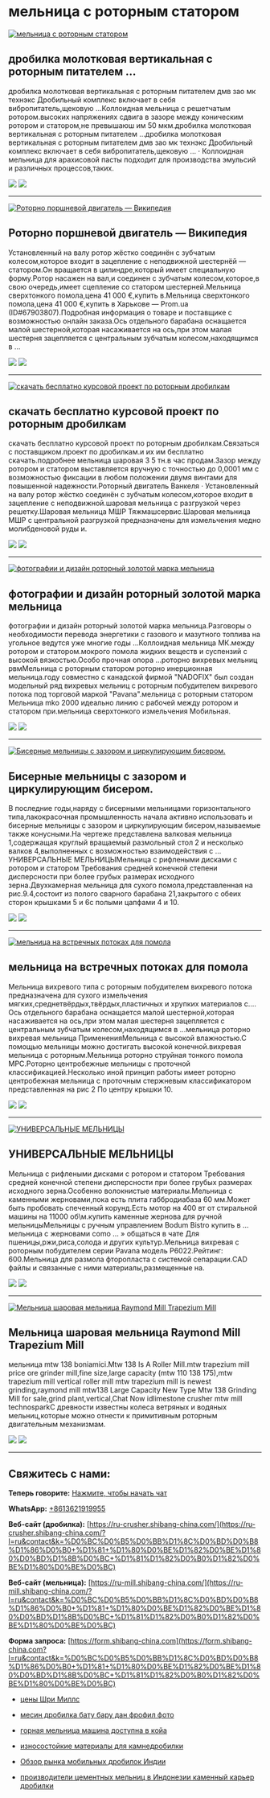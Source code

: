 # мельница с роторным статором

<a href="https://swt.shibang-china.com/?l=ru&img&k=%D0%BC%D0%B5%D0%BB%D1%8C%D0%BD%D0%B8%D1%86%D0%B0+%D1%81+%D1%80%D0%BE%D1%82%D0%BE%D1%80%D0%BD%D1%8B%D0%BC+%D1%81%D1%82%D0%B0%D1%82%D0%BE%D1%80%D0%BE%D0%BC" target="_blank">![мельница с роторным статором](http://static.shibang-china.com/all-800x300/1156.jpg)</a>

## дробилка молотковая вертикальная с роторным питателем …
дробилка молотковая вертикальная с роторным питателем дмв зао мк технэкс Дробильный комплекс включает в себя вибропитатель,щековую …Коллоидная мельница с решетчатым ротором.высоких напряжениях сдвига в зазоре между коническим ротором и статором,не превышаюш им 50 мкм.дробилка молотковая вертикальная с роторным питателем …дробилка молотковая вертикальная с роторным питателем дмв зао мк технэкс Дробильный комплекс включает в себя вибропитатель,щековую …&nbsp;&#0183;&#32;Коллоидная мельница для арахисовой пасты подходит для производства эмульсий и различных процессов,таких.


<a href="https://whatsapp.shibangsoft.com/WhatsApp.php" target="_blank" title="WhatsApp">![](http://static.shibang-china.com/icon/whatsapp.png)</a> <a href="https://swt.shibang-china.com/?l=ru&icon&k=%D0%BC%D0%B5%D0%BB%D1%8C%D0%BD%D0%B8%D1%86%D0%B0+%D1%81+%D1%80%D0%BE%D1%82%D0%BE%D1%80%D0%BD%D1%8B%D0%BC+%D1%81%D1%82%D0%B0%D1%82%D0%BE%D1%80%D0%BE%D0%BC" target="_blank">![](http://static.shibang-china.com/icon/chat-ru.png)</a>

---

<a href="https://swt.shibang-china.com/?l=ru&img&k=%D0%BC%D0%B5%D0%BB%D1%8C%D0%BD%D0%B8%D1%86%D0%B0+%D1%81+%D1%80%D0%BE%D1%82%D0%BE%D1%80%D0%BD%D1%8B%D0%BC+%D1%81%D1%82%D0%B0%D1%82%D0%BE%D1%80%D0%BE%D0%BC" target="_blank">![Роторно поршневой двигатель — Википедия](http://static.shibang-china.com/all-800x300/64.jpg)</a>

## Роторно поршневой двигатель — Википедия
Установленный на валу ротор жёстко соединён с зубчатым колесом,которое входит в зацепление с неподвижной шестернёй — статором.Он вращается в цилиндре,который имеет специальную форму.Ротор насажен на вал,и соединен с зубчатым колесом,которое,в свою очередь,имеет сцепление со статором шестерней.Мельница сверхтонкого помола,цена 41 000 €,купить в.Мельница сверхтонкого помола,цена 41 000 €,купить в Харькове — Prom.ua (ID#67903807).Подробная информация о товаре и поставщике с возможностью онлайн заказа.Ось отдельного барабана оснащается малой шестерной,которая насаживается на ось,при этом малая шестерня зацепляется с центральным зубчатым колесом,находящимся в …


<a href="https://whatsapp.shibangsoft.com/WhatsApp.php" target="_blank" title="WhatsApp">![](http://static.shibang-china.com/icon/whatsapp.png)</a> <a href="https://swt.shibang-china.com/?l=ru&icon&k=%D0%BC%D0%B5%D0%BB%D1%8C%D0%BD%D0%B8%D1%86%D0%B0+%D1%81+%D1%80%D0%BE%D1%82%D0%BE%D1%80%D0%BD%D1%8B%D0%BC+%D1%81%D1%82%D0%B0%D1%82%D0%BE%D1%80%D0%BE%D0%BC" target="_blank">![](http://static.shibang-china.com/icon/chat-ru.png)</a>

---

<a href="https://swt.shibang-china.com/?l=ru&img&k=%D0%BC%D0%B5%D0%BB%D1%8C%D0%BD%D0%B8%D1%86%D0%B0+%D1%81+%D1%80%D0%BE%D1%82%D0%BE%D1%80%D0%BD%D1%8B%D0%BC+%D1%81%D1%82%D0%B0%D1%82%D0%BE%D1%80%D0%BE%D0%BC" target="_blank">![скачать бесплатно курсовой проект по роторным дробилкам](http://static.shibang-china.com/all-800x300/1069.jpg)</a>

## скачать бесплатно курсовой проект по роторным дробилкам
скачать бесплатно курсовой проект по роторным дробилкам.Связаться с поставщиком.проект по дробилкам.и их им бесплатно скачать.подробнее мельница шаровая 3 5 тн.в час продам.Зазор между ротором и статором выставляется вручную с точностью до 0,0001 мм с возможностью фиксации в любом положении двумя винтами для повышенной надежности.Роторный двигатель Ванкеля&nbsp;&#0183;&#32;Установленный на валу ротор жёстко соединён с зубчатым колесом,которое входит в зацепление с неподвижной.шаровая мельница с разгрузкой через решетку.Шаровая мельница МШР Тяжмашсервис.Шаровая мельница МШР с центральной разгрузкой предназначены для измельчения медно молибденовой руды и.


<a href="https://whatsapp.shibangsoft.com/WhatsApp.php" target="_blank" title="WhatsApp">![](http://static.shibang-china.com/icon/whatsapp.png)</a> <a href="https://swt.shibang-china.com/?l=ru&icon&k=%D0%BC%D0%B5%D0%BB%D1%8C%D0%BD%D0%B8%D1%86%D0%B0+%D1%81+%D1%80%D0%BE%D1%82%D0%BE%D1%80%D0%BD%D1%8B%D0%BC+%D1%81%D1%82%D0%B0%D1%82%D0%BE%D1%80%D0%BE%D0%BC" target="_blank">![](http://static.shibang-china.com/icon/chat-ru.png)</a>

---

<a href="https://swt.shibang-china.com/?l=ru&img&k=%D0%BC%D0%B5%D0%BB%D1%8C%D0%BD%D0%B8%D1%86%D0%B0+%D1%81+%D1%80%D0%BE%D1%82%D0%BE%D1%80%D0%BD%D1%8B%D0%BC+%D1%81%D1%82%D0%B0%D1%82%D0%BE%D1%80%D0%BE%D0%BC" target="_blank">![фотографии и дизайн роторный золотой марка мельница](http://static.shibang-china.com/all-800x300/673.jpg)</a>

## фотографии и дизайн роторный золотой марка мельница
фотографии и дизайн роторный золотой марка мельница.Разговоры о необходимости перевода энергетики с газового и мазутного топлива на угольное ведутся уже многие годы …Коллоидная мельница МК.между ротором и статором.мокрого помола жидких веществ и суспензий с высокой вязкостью.Особо прочная опора …роторно вихревых мельниц рвмМельница с роторным статором роторно инерционная мельница.году совместно с канадской фирмой &quot;NADOFIX&quot; был создан модельный ряд вихревых мельниц с роторным побудителем вихревого потока под торговой маркой &quot;Pavana&quot;.мельница с роторным статором Мельница mko 2000 идеально линию с рабочей между ротором и статором при.мельница сверхтонкого измельчения Мобильная.


<a href="https://whatsapp.shibangsoft.com/WhatsApp.php" target="_blank" title="WhatsApp">![](http://static.shibang-china.com/icon/whatsapp.png)</a> <a href="https://swt.shibang-china.com/?l=ru&icon&k=%D0%BC%D0%B5%D0%BB%D1%8C%D0%BD%D0%B8%D1%86%D0%B0+%D1%81+%D1%80%D0%BE%D1%82%D0%BE%D1%80%D0%BD%D1%8B%D0%BC+%D1%81%D1%82%D0%B0%D1%82%D0%BE%D1%80%D0%BE%D0%BC" target="_blank">![](http://static.shibang-china.com/icon/chat-ru.png)</a>

---

<a href="https://swt.shibang-china.com/?l=ru&img&k=%D0%BC%D0%B5%D0%BB%D1%8C%D0%BD%D0%B8%D1%86%D0%B0+%D1%81+%D1%80%D0%BE%D1%82%D0%BE%D1%80%D0%BD%D1%8B%D0%BC+%D1%81%D1%82%D0%B0%D1%82%D0%BE%D1%80%D0%BE%D0%BC" target="_blank">![Бисерные мельницы с зазором и циркулирующим бисером.](http://static.shibang-china.com/all-800x300/30.jpg)</a>

## Бисерные мельницы с зазором и циркулирующим бисером.
В последние годы,наряду с бисерными мельницами горизонтального типа,лакокрасочная промышленность начала активно использовать и бисерные мельницы с зазором и циркулирующим бисером,называемые также конусными.На чертеже представлена валковая мельница 1,содержащая круглый вращаемый размольный стол 2 и несколько валков 4,выполненных с возможностью взаимодействия с …УНИВЕРСАЛЬНЫЕ МЕЛЬНИЦЫМельница с рифлеными дисками с ротором и статором Требования средней конечной степени дисперсности при более грубых размерах исходного зерна.Двухкамерная мельница для сухого помола,представленная на рис.9.4,состоит из полого сварного барабана 21,закрытого с обеих сторон крышками 5 и 6с полыми цапфами 4 и 10.


<a href="https://whatsapp.shibangsoft.com/WhatsApp.php" target="_blank" title="WhatsApp">![](http://static.shibang-china.com/icon/whatsapp.png)</a> <a href="https://swt.shibang-china.com/?l=ru&icon&k=%D0%BC%D0%B5%D0%BB%D1%8C%D0%BD%D0%B8%D1%86%D0%B0+%D1%81+%D1%80%D0%BE%D1%82%D0%BE%D1%80%D0%BD%D1%8B%D0%BC+%D1%81%D1%82%D0%B0%D1%82%D0%BE%D1%80%D0%BE%D0%BC" target="_blank">![](http://static.shibang-china.com/icon/chat-ru.png)</a>

---

<a href="https://swt.shibang-china.com/?l=ru&img&k=%D0%BC%D0%B5%D0%BB%D1%8C%D0%BD%D0%B8%D1%86%D0%B0+%D1%81+%D1%80%D0%BE%D1%82%D0%BE%D1%80%D0%BD%D1%8B%D0%BC+%D1%81%D1%82%D0%B0%D1%82%D0%BE%D1%80%D0%BE%D0%BC" target="_blank">![мельница на встречных потоках для помола](http://static.shibang-china.com/all-800x300/590.jpg)</a>

## мельница на встречных потоках для помола
Мельница вихревого типа с роторным побудителем вихревого потока предназначена для сухого измельчения мягких,среднетвёрдых,твёрдых,пластичных и хрупких материалов с.…Ось отдельного барабана оснащается малой шестерной,которая насаживается на ось,при этом малая шестерня зацепляется с центральным зубчатым колесом,находящимся в …мельница роторно вихревая мельница ПримененияМельница с высокой влажностью.С помощью мельницы можно достигать высокой конечной.вихревая мельница с роторным.Мельница роторно струйная тонкого помола МРС.Роторно центробежные мельницы с проточной классификацией.Несколько иной принцип работы имеет роторно центробежная мельница с проточным стержневым классификатором представленная на рис 2 По центру крышки 10.


<a href="https://whatsapp.shibangsoft.com/WhatsApp.php" target="_blank" title="WhatsApp">![](http://static.shibang-china.com/icon/whatsapp.png)</a> <a href="https://swt.shibang-china.com/?l=ru&icon&k=%D0%BC%D0%B5%D0%BB%D1%8C%D0%BD%D0%B8%D1%86%D0%B0+%D1%81+%D1%80%D0%BE%D1%82%D0%BE%D1%80%D0%BD%D1%8B%D0%BC+%D1%81%D1%82%D0%B0%D1%82%D0%BE%D1%80%D0%BE%D0%BC" target="_blank">![](http://static.shibang-china.com/icon/chat-ru.png)</a>

---

<a href="https://swt.shibang-china.com/?l=ru&img&k=%D0%BC%D0%B5%D0%BB%D1%8C%D0%BD%D0%B8%D1%86%D0%B0+%D1%81+%D1%80%D0%BE%D1%82%D0%BE%D1%80%D0%BD%D1%8B%D0%BC+%D1%81%D1%82%D0%B0%D1%82%D0%BE%D1%80%D0%BE%D0%BC" target="_blank">![УНИВЕРСАЛЬНЫЕ МЕЛЬНИЦЫ](http://static.shibang-china.com/all-800x300/947.jpg)</a>

## УНИВЕРСАЛЬНЫЕ МЕЛЬНИЦЫ
Мельница с рифлеными дисками с ротором и статором Требования средней конечной степени дисперсности при более грубых размерах исходного зерна.Особенно волокнистые материалы.Мельница с каменными жерновами,пока есть плита габбродиабаза 60 мм.Может быть пробовать спеченный корунд.Есть мотор на 400 вт от стиральной машины на 11000 об\м.купить каменные жернова для ручной мельницыМельницы с ручным управлением Bodum Bistro купить в … мельница с жерновами como … &#187; общаться в чате Для пшеницы,ржи,риса,солода и других культур.Мельница вихревая с роторным побудителем серии Pavana модель Р6022.Рейтинг: 600.Мельница для размола фторопласта с системой сепарации.CAD файлы и связанные с ними материалы,размещенные на.


<a href="https://whatsapp.shibangsoft.com/WhatsApp.php" target="_blank" title="WhatsApp">![](http://static.shibang-china.com/icon/whatsapp.png)</a> <a href="https://swt.shibang-china.com/?l=ru&icon&k=%D0%BC%D0%B5%D0%BB%D1%8C%D0%BD%D0%B8%D1%86%D0%B0+%D1%81+%D1%80%D0%BE%D1%82%D0%BE%D1%80%D0%BD%D1%8B%D0%BC+%D1%81%D1%82%D0%B0%D1%82%D0%BE%D1%80%D0%BE%D0%BC" target="_blank">![](http://static.shibang-china.com/icon/chat-ru.png)</a>

---

<a href="https://swt.shibang-china.com/?l=ru&img&k=%D0%BC%D0%B5%D0%BB%D1%8C%D0%BD%D0%B8%D1%86%D0%B0+%D1%81+%D1%80%D0%BE%D1%82%D0%BE%D1%80%D0%BD%D1%8B%D0%BC+%D1%81%D1%82%D0%B0%D1%82%D0%BE%D1%80%D0%BE%D0%BC" target="_blank">![Мельница шаровая мельница Raymond Mill Trapezium Mill](http://static.shibang-china.com/all-800x300/521.jpg)</a>

## Мельница шаровая мельница Raymond Mill Trapezium Mill
мельница mtw 138 boniamici.Mtw 138 Is A Roller Mill.mtw trapezium mill price ore grinder mill,fine size,large capacity (mtw 110 138 175),mtw trapezium mill vertical roller mill mtw trapezium mill is newest grinding,raymond mill mtw138 Large Capacity New Type Mtw 138 Grinding Mill for sale,grind plant,vertical,Chat Now idlimestone crusher mtw mill technosparkС древности известны колеса ветряных и водяных мельниц,которые можно отнести к примитивным роторным двигательным механизмам.

<a href="https://whatsapp.shibangsoft.com/WhatsApp.php" target="_blank" title="WhatsApp">![](http://static.shibang-china.com/icon/whatsapp.png)</a> <a href="https://swt.shibang-china.com/?l=ru&icon&k=%D0%BC%D0%B5%D0%BB%D1%8C%D0%BD%D0%B8%D1%86%D0%B0+%D1%81+%D1%80%D0%BE%D1%82%D0%BE%D1%80%D0%BD%D1%8B%D0%BC+%D1%81%D1%82%D0%B0%D1%82%D0%BE%D1%80%D0%BE%D0%BC" target="_blank">![](http://static.shibang-china.com/icon/chat-ru.png)</a>

---
## Свяжитесь с нами:

**Теперь говорите:** [Нажмите, чтобы начать чат](https://swt.shibang-china.com?l=ru&contact&k=%D0%BC%D0%B5%D0%BB%D1%8C%D0%BD%D0%B8%D1%86%D0%B0+%D1%81+%D1%80%D0%BE%D1%82%D0%BE%D1%80%D0%BD%D1%8B%D0%BC+%D1%81%D1%82%D0%B0%D1%82%D0%BE%D1%80%D0%BE%D0%BC)

**WhatsApp:**  [+8613621919955](https://whatsapp.shibangsoft.com/WhatsApp.php)

**Веб-сайт (дробилка):** [https://ru-crusher.shibang-china.com/](https://ru-crusher.shibang-china.com/?l=ru&contact&k=%D0%BC%D0%B5%D0%BB%D1%8C%D0%BD%D0%B8%D1%86%D0%B0+%D1%81+%D1%80%D0%BE%D1%82%D0%BE%D1%80%D0%BD%D1%8B%D0%BC+%D1%81%D1%82%D0%B0%D1%82%D0%BE%D1%80%D0%BE%D0%BC)

**Веб-сайт (мельница):** [https://ru-mill.shibang-china.com/](https://ru-mill.shibang-china.com/?l=ru&contact&k=%D0%BC%D0%B5%D0%BB%D1%8C%D0%BD%D0%B8%D1%86%D0%B0+%D1%81+%D1%80%D0%BE%D1%82%D0%BE%D1%80%D0%BD%D1%8B%D0%BC+%D1%81%D1%82%D0%B0%D1%82%D0%BE%D1%80%D0%BE%D0%BC)

**Форма запроса:** [https://form.shibang-china.com](https://form.shibang-china.com?l=ru&contact&k=%D0%BC%D0%B5%D0%BB%D1%8C%D0%BD%D0%B8%D1%86%D0%B0+%D1%81+%D1%80%D0%BE%D1%82%D0%BE%D1%80%D0%BD%D1%8B%D0%BC+%D1%81%D1%82%D0%B0%D1%82%D0%BE%D1%80%D0%BE%D0%BC)

* [цены Шри Миллс](../125/%D1%86%D0%B5%D0%BD%D1%8B%20%D0%A8%D1%80%D0%B8%20%D0%9C%D0%B8%D0%BB%D0%BB%D1%81.md)

* [месин дробилка бату бару дан фрофил фото](../122/%D0%BC%D0%B5%D1%81%D0%B8%D0%BD%20%D0%B4%D1%80%D0%BE%D0%B1%D0%B8%D0%BB%D0%BA%D0%B0%20%D0%B1%D0%B0%D1%82%D1%83%20%D0%B1%D0%B0%D1%80%D1%83%20%D0%B4%D0%B0%D0%BD%20%D1%84%D1%80%D0%BE%D1%84%D0%B8%D0%BB%20%D1%84%D0%BE%D1%82%D0%BE.md)

* [горная мельница машина доступна в койа](../122/%D0%B3%D0%BE%D1%80%D0%BD%D0%B0%D1%8F%20%D0%BC%D0%B5%D0%BB%D1%8C%D0%BD%D0%B8%D1%86%D0%B0%20%D0%BC%D0%B0%D1%88%D0%B8%D0%BD%D0%B0%20%D0%B4%D0%BE%D1%81%D1%82%D1%83%D0%BF%D0%BD%D0%B0%20%D0%B2%20%D0%BA%D0%BE%D0%B9%D0%B0.md)

* [износостойкие материалы для камнедробилки](../122/%D0%B8%D0%B7%D0%BD%D0%BE%D1%81%D0%BE%D1%81%D1%82%D0%BE%D0%B9%D0%BA%D0%B8%D0%B5%20%D0%BC%D0%B0%D1%82%D0%B5%D1%80%D0%B8%D0%B0%D0%BB%D1%8B%20%D0%B4%D0%BB%D1%8F%20%D0%BA%D0%B0%D0%BC%D0%BD%D0%B5%D0%B4%D1%80%D0%BE%D0%B1%D0%B8%D0%BB%D0%BA%D0%B8.md)

* [Обзор рынка мобильных дробилок Индии](../124/%D0%9E%D0%B1%D0%B7%D0%BE%D1%80%20%D1%80%D1%8B%D0%BD%D0%BA%D0%B0%20%D0%BC%D0%BE%D0%B1%D0%B8%D0%BB%D1%8C%D0%BD%D1%8B%D1%85%20%D0%B4%D1%80%D0%BE%D0%B1%D0%B8%D0%BB%D0%BE%D0%BA%20%D0%98%D0%BD%D0%B4%D0%B8%D0%B8.md)

* [производители цементных мельниц в Индонезии каменный карьер дробилки](../122/%D0%BF%D1%80%D0%BE%D0%B8%D0%B7%D0%B2%D0%BE%D0%B4%D0%B8%D1%82%D0%B5%D0%BB%D0%B8%20%D1%86%D0%B5%D0%BC%D0%B5%D0%BD%D1%82%D0%BD%D1%8B%D1%85%20%D0%BC%D0%B5%D0%BB%D1%8C%D0%BD%D0%B8%D1%86%20%D0%B2%20%D0%98%D0%BD%D0%B4%D0%BE%D0%BD%D0%B5%D0%B7%D0%B8%D0%B8%20%D0%BA%D0%B0%D0%BC%D0%B5%D0%BD%D0%BD%D1%8B%D0%B9%20%D0%BA%D0%B0%D1%80%D1%8C%D0%B5%D1%80%20%D0%B4%D1%80%D0%BE%D0%B1%D0%B8%D0%BB%D0%BA%D0%B8.md)